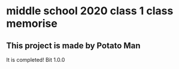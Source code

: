 # middle school 2020 class 1 class memorise

## This project is made by Potato Man

It is completed!
Bit 1.0.0
